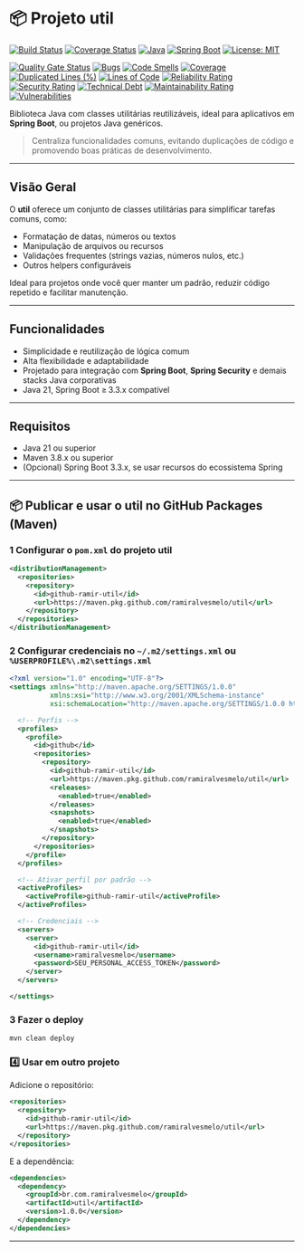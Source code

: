# 📦 Projeto util

[![Build Status](https://github.com/ramiralvesmelo/util/actions/workflows/maven.yml/badge.svg)](https://github.com/ramiralvesmelo/util/actions/workflows/maven.yml)
[![Coverage Status](https://img.shields.io/codecov/c/github/ramiralvesmelo/util?logo=codecov)](https://app.codecov.io/gh/ramiralvesmelo/util)
[![Java](https://img.shields.io/badge/Java-21-blue.svg?logo=java)](https://adoptium.net/)
[![Spring Boot](https://img.shields.io/badge/Spring%20Boot-3.5.5-brightgreen.svg?logo=springboot)](https://spring.io/projects/spring-boot)
[![License: MIT](https://img.shields.io/badge/License-MIT-yellow.svg)](LICENSE)

[![Quality Gate Status](https://sonarcloud.io/api/project_badges/measure?project=ramiralvesmelo_util&metric=alert_status)](https://sonarcloud.io/summary/new_code?id=ramiralvesmelo_util)
[![Bugs](https://sonarcloud.io/api/project_badges/measure?project=ramiralvesmelo_util&metric=bugs)](https://sonarcloud.io/summary/new_code?id=ramiralvesmelo_util)
[![Code Smells](https://sonarcloud.io/api/project_badges/measure?project=ramiralvesmelo_util&metric=code_smells)](https://sonarcloud.io/summary/new_code?id=ramiralvesmelo_util)
[![Coverage](https://sonarcloud.io/api/project_badges/measure?project=ramiralvesmelo_util&metric=coverage)](https://sonarcloud.io/summary/new_code?id=ramiralvesmelo_util)
[![Duplicated Lines (%)](https://sonarcloud.io/api/project_badges/measure?project=ramiralvesmelo_util&metric=duplicated_lines_density)](https://sonarcloud.io/summary/new_code?id=ramiralvesmelo_util)
[![Lines of Code](https://sonarcloud.io/api/project_badges/measure?project=ramiralvesmelo_util&metric=ncloc)](https://sonarcloud.io/summary/new_code?id=ramiralvesmelo_util)
[![Reliability Rating](https://sonarcloud.io/api/project_badges/measure?project=ramiralvesmelo_util&metric=reliability_rating)](https://sonarcloud.io/summary/new_code?id=ramiralvesmelo_util)
[![Security Rating](https://sonarcloud.io/api/project_badges/measure?project=ramiralvesmelo_util&metric=security_rating)](https://sonarcloud.io/summary/new_code?id=ramiralvesmelo_util)
[![Technical Debt](https://sonarcloud.io/api/project_badges/measure?project=ramiralvesmelo_util&metric=sqale_index)](https://sonarcloud.io/summary/new_code?id=ramiralvesmelo_util)
[![Maintainability Rating](https://sonarcloud.io/api/project_badges/measure?project=ramiralvesmelo_util&metric=sqale_rating)](https://sonarcloud.io/summary/new_code?id=ramiralvesmelo_util)
[![Vulnerabilities](https://sonarcloud.io/api/project_badges/measure?project=ramiralvesmelo_util&metric=vulnerabilities)](https://sonarcloud.io/summary/new_code?id=ramiralvesmelo_util)


Biblioteca Java com classes utilitárias reutilizáveis, ideal para aplicativos em **Spring Boot**, ou projetos Java genéricos.

> Centraliza funcionalidades comuns, evitando duplicações de código e promovendo boas práticas de desenvolvimento.

---

## Visão Geral

O **util** oferece um conjunto de classes utilitárias para simplificar tarefas comuns, como:

- Formatação de datas, números ou textos  
- Manipulação de arquivos ou recursos  
- Validações frequentes (strings vazias, números nulos, etc.)  
- Outros helpers configuráveis

Ideal para projetos onde você quer manter um padrão, reduzir código repetido e facilitar manutenção.

---

## Funcionalidades

- Simplicidade e reutilização de lógica comum  
- Alta flexibilidade e adaptabilidade  
- Projetado para integração com **Spring Boot**, **Spring Security** e demais stacks Java corporativas  
- Java 21, Spring Boot ≥ 3.3.x compatível

---

## Requisitos

- Java 21 ou superior  
- Maven 3.8.x ou superior  
- (Opcional) Spring Boot 3.3.x, se usar recursos do ecossistema Spring

---


## 📦 Publicar e usar o util no GitHub Packages (Maven)

### 1 Configurar o `pom.xml` do projeto util

```xml
<distributionManagement>
  <repositories>
    <repository>
      <id>github-ramir-util</id>
      <url>https://maven.pkg.github.com/ramiralvesmelo/util</url>
    </repository>
  </repositories>
</distributionManagement>
```

### 2 Configurar credenciais no `~/.m2/settings.xml` ou `%USERPROFILE%\.m2\settings.xml`

```xml
<?xml version="1.0" encoding="UTF-8"?>
<settings xmlns="http://maven.apache.org/SETTINGS/1.0.0"
          xmlns:xsi="http://www.w3.org/2001/XMLSchema-instance"
          xsi:schemaLocation="http://maven.apache.org/SETTINGS/1.0.0 https://maven.apache.org/xsd/settings-1.0.0.xsd">

  <!-- Perfis -->
  <profiles>
    <profile>
      <id>github</id>
      <repositories>
        <repository>
          <id>github-ramir-util</id>
          <url>https://maven.pkg.github.com/ramiralvesmelo/util</url>
          <releases>
            <enabled>true</enabled>
          </releases>
          <snapshots>
            <enabled>true</enabled>
          </snapshots>
        </repository>
      </repositories>
    </profile>
  </profiles>

  <!-- Ativar perfil por padrão -->
  <activeProfiles>
    <activeProfile>github-ramir-util</activeProfile>
  </activeProfiles>

  <!-- Credenciais -->
  <servers>
    <server>
      <id>github-ramir-util</id>
      <username>ramiralvesmelo</username>
      <password>SEU_PERSONAL_ACCESS_TOKEN</password>
    </server>
  </servers>

</settings>

```

### 3 Fazer o deploy

```bash
mvn clean deploy
```

### 4️⃣ Usar em outro projeto

Adicione o repositório:

```xml
<repositories>
  <repository>
    <id>github-ramir-util</id>
    <url>https://maven.pkg.github.com/ramiralvesmelo/util</url>
  </repository>
</repositories>
```

E a dependência:

```xml
<dependencies>
  <dependency>
    <groupId>br.com.ramiralvesmelo</groupId>
    <artifactId>util</artifactId>
    <version>1.0.0</version>
  </dependency>
</dependencies>
```


---


